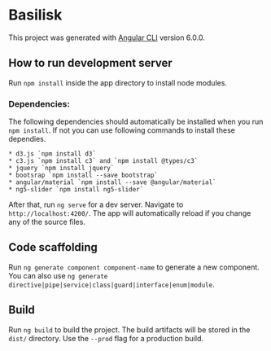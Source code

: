 # Basilisk

This project was generated with [Angular CLI](https://github.com/angular/angular-cli) version 6.0.0.

## How to run development server

Run `npm install` inside the app directory to install node modules.

  ### Dependencies:

  The following dependencies should automatically be installed when you run `npm install`. If not you can use following commands to install these dependies.

    * d3.js `npm install d3`
    * c3.js `npm install c3` and `npm install @types/c3`
    * jquery `npm install jquery`
    * bootsrap `npm install --save bootstrap`
    * angular/material `npm install --save @angular/material`
    * ng5-slider `npm install ng5-slider`

  After that, run `ng serve` for a dev server. Navigate to `http://localhost:4200/`. The app will automatically reload if you change any of the source files.

## Code scaffolding

Run `ng generate component component-name` to generate a new component. You can also use `ng generate directive|pipe|service|class|guard|interface|enum|module`.

## Build

Run `ng build` to build the project. The build artifacts will be stored in the `dist/` directory. Use the `--prod` flag for a production build.

